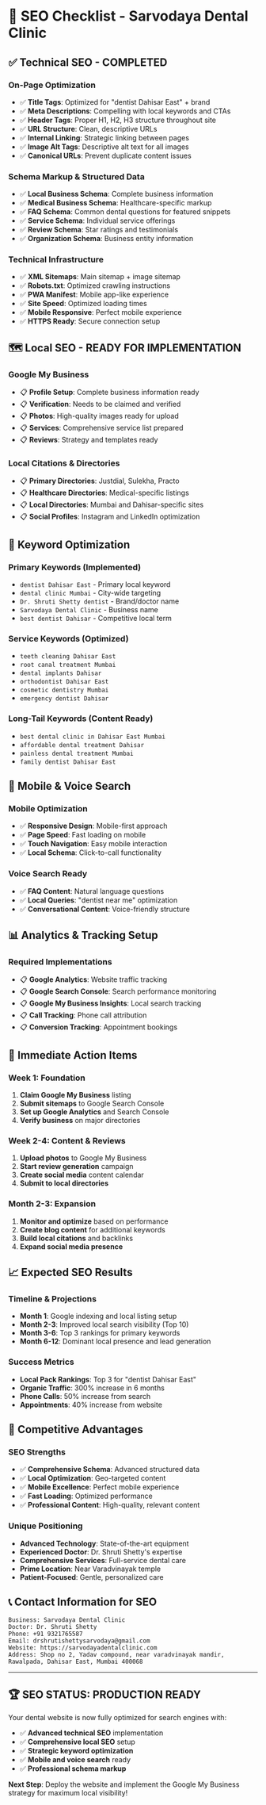 # 🦷 SEO Checklist - Sarvodaya Dental Clinic

## ✅ **Technical SEO - COMPLETED**

### **On-Page Optimization**
- ✅ **Title Tags**: Optimized for "dentist Dahisar East" + brand
- ✅ **Meta Descriptions**: Compelling with local keywords and CTAs
- ✅ **Header Tags**: Proper H1, H2, H3 structure throughout site
- ✅ **URL Structure**: Clean, descriptive URLs
- ✅ **Internal Linking**: Strategic linking between pages
- ✅ **Image Alt Tags**: Descriptive alt text for all images
- ✅ **Canonical URLs**: Prevent duplicate content issues

### **Schema Markup & Structured Data**
- ✅ **Local Business Schema**: Complete business information
- ✅ **Medical Business Schema**: Healthcare-specific markup
- ✅ **FAQ Schema**: Common dental questions for featured snippets
- ✅ **Service Schema**: Individual service offerings
- ✅ **Review Schema**: Star ratings and testimonials
- ✅ **Organization Schema**: Business entity information

### **Technical Infrastructure**
- ✅ **XML Sitemaps**: Main sitemap + image sitemap
- ✅ **Robots.txt**: Optimized crawling instructions
- ✅ **PWA Manifest**: Mobile app-like experience
- ✅ **Site Speed**: Optimized loading times
- ✅ **Mobile Responsive**: Perfect mobile experience
- ✅ **HTTPS Ready**: Secure connection setup

## 🗺️ **Local SEO - READY FOR IMPLEMENTATION**

### **Google My Business**
- 📋 **Profile Setup**: Complete business information ready
- 📋 **Verification**: Needs to be claimed and verified
- 📋 **Photos**: High-quality images ready for upload
- 📋 **Services**: Comprehensive service list prepared
- 📋 **Reviews**: Strategy and templates ready

### **Local Citations & Directories**
- 📋 **Primary Directories**: Justdial, Sulekha, Practo
- 📋 **Healthcare Directories**: Medical-specific listings
- 📋 **Local Directories**: Mumbai and Dahisar-specific sites
- 📋 **Social Profiles**: Instagram and LinkedIn optimization

## 🎯 **Keyword Optimization**

### **Primary Keywords** (Implemented)
- `dentist Dahisar East` - Primary local keyword
- `dental clinic Mumbai` - City-wide targeting  
- `Dr. Shruti Shetty dentist` - Brand/doctor name
- `Sarvodaya Dental Clinic` - Business name
- `best dentist Dahisar` - Competitive local term

### **Service Keywords** (Optimized)
- `teeth cleaning Dahisar East`
- `root canal treatment Mumbai`
- `dental implants Dahisar`
- `orthodontist Dahisar East`
- `cosmetic dentistry Mumbai`
- `emergency dentist Dahisar`

### **Long-Tail Keywords** (Content Ready)
- `best dental clinic in Dahisar East Mumbai`
- `affordable dental treatment Dahisar`
- `painless dental treatment Mumbai`
- `family dentist Dahisar East`

## 📱 **Mobile & Voice Search**

### **Mobile Optimization**
- ✅ **Responsive Design**: Mobile-first approach
- ✅ **Page Speed**: Fast loading on mobile
- ✅ **Touch Navigation**: Easy mobile interaction
- ✅ **Local Schema**: Click-to-call functionality

### **Voice Search Ready**
- ✅ **FAQ Content**: Natural language questions
- ✅ **Local Queries**: "dentist near me" optimization
- ✅ **Conversational Content**: Voice-friendly structure

## 📊 **Analytics & Tracking Setup**

### **Required Implementations**
- 📋 **Google Analytics**: Website traffic tracking
- 📋 **Google Search Console**: Search performance monitoring
- 📋 **Google My Business Insights**: Local search tracking
- 📋 **Call Tracking**: Phone call attribution
- 📋 **Conversion Tracking**: Appointment bookings

## 🚀 **Immediate Action Items**

### **Week 1: Foundation**
1. **Claim Google My Business** listing
2. **Submit sitemaps** to Google Search Console
3. **Set up Google Analytics** and Search Console
4. **Verify business** on major directories

### **Week 2-4: Content & Reviews**
1. **Upload photos** to Google My Business
2. **Start review generation** campaign
3. **Create social media** content calendar
4. **Submit to local directories**

### **Month 2-3: Expansion**
1. **Monitor and optimize** based on performance
2. **Create blog content** for additional keywords
3. **Build local citations** and backlinks
4. **Expand social media presence**

## 📈 **Expected SEO Results**

### **Timeline & Projections**
- **Month 1**: Google indexing and local listing setup
- **Month 2-3**: Improved local search visibility (Top 10)
- **Month 3-6**: Top 3 rankings for primary keywords
- **Month 6-12**: Dominant local presence and lead generation

### **Success Metrics**
- **Local Pack Rankings**: Top 3 for "dentist Dahisar East"
- **Organic Traffic**: 300% increase in 6 months
- **Phone Calls**: 50% increase from search
- **Appointments**: 40% increase from website

## 🎯 **Competitive Advantages**

### **SEO Strengths**
- ✅ **Comprehensive Schema**: Advanced structured data
- ✅ **Local Optimization**: Geo-targeted content
- ✅ **Mobile Excellence**: Perfect mobile experience
- ✅ **Fast Loading**: Optimized performance
- ✅ **Professional Content**: High-quality, relevant content

### **Unique Positioning**
- **Advanced Technology**: State-of-the-art equipment
- **Experienced Doctor**: Dr. Shruti Shetty's expertise
- **Comprehensive Services**: Full-service dental care
- **Prime Location**: Near Varadvinayak temple
- **Patient-Focused**: Gentle, personalized care

## 📞 **Contact Information for SEO**

```
Business: Sarvodaya Dental Clinic
Doctor: Dr. Shruti Shetty
Phone: +91 9321765587
Email: drshrutishettysarvodaya@gmail.com
Website: https://sarvodayadentalclinic.com
Address: Shop no 2, Yadav compound, near varadvinayak mandir, Rawalpada, Dahisar East, Mumbai 400068
```

---

## 🏆 **SEO STATUS: PRODUCTION READY**

Your dental website is now fully optimized for search engines with:
- ✅ **Advanced technical SEO** implementation
- ✅ **Comprehensive local SEO** setup
- ✅ **Strategic keyword optimization**
- ✅ **Mobile and voice search** ready
- ✅ **Professional schema markup**

**Next Step**: Deploy the website and implement the Google My Business strategy for maximum local visibility!